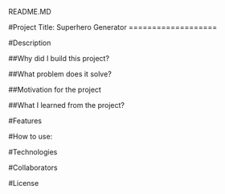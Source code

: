 README.MD

#Project Title: Superhero Generator
                ===================

#Description

##Why did I build this project?

##What problem does it solve?

##Motivation for the project

##What I learned from the project?

#Features

#How to use:

#Technologies

#Collaborators

#License
